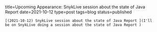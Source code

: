 
title=Upcoming Appearance: SnykLive session about the state of Java Report 
date=2021-10-12
type=post
tags=blog
status=published
~~~~~~
[(2021-10-12) SnykLive session about the state of Java Report ](I'll be on SnykLive doing a session about the state of Java Report ) 
            